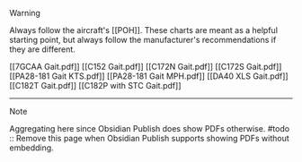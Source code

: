 > [!warning]
> Always follow the aircraft's [[POH]]. These charts are meant as a helpful starting point, but always follow the manufacturer's recommendations if they are different.

[[7GCAA Gait.pdf]]
[[C152 Gait.pdf]]
[[C172N Gait.pdf]]
[[C172S Gait.pdf]]
[[PA28-181 Gait KTS.pdf]]
[[PA28-181 Gait MPH.pdf]]
[[DA40 XLS Gait.pdf]]
[[C182T Gait.pdf]]
[[C182P with STC Gait.pdf]]

---

> [!note]
> Aggregating here since Obsidian Publish does show PDFs otherwise.
> #todo :: Remove this page when Obsidian Publish supports showing PDFs without embedding.